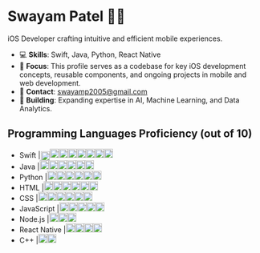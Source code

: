 # Swayam Patel 👨‍💻
iOS Developer crafting intuitive and efficient mobile experiences.

- 💻 **Skills**: Swift, Java, Python, React Native
- 🚀 **Focus**: This profile serves as a codebase for key iOS development concepts, reusable components, and ongoing projects in mobile and web development.
- 📧 **Contact**: swayamp2005@gmail.com
- 🚧 **Building**: Expanding expertise in AI, Machine Learning, and Data Analytics.

## Programming Languages Proficiency (out of 10)
<div>


- Swift        |<img src="https://cdn.jsdelivr.net/gh/devicons/devicon/icons/swift/swift-original.svg" width="18" height="18" style="vertical-align: middle;" alt="Swift" /><img src="https://cdn.jsdelivr.net/gh/devicons/devicon/icons/swift/swift-original.svg" width="18" height="18" alt="Swift" /><img src="https://cdn.jsdelivr.net/gh/devicons/devicon/icons/swift/swift-original.svg" width="18" height="18" alt="Swift" /><img src="https://cdn.jsdelivr.net/gh/devicons/devicon/icons/swift/swift-original.svg" width="18" height="18" alt="Swift" /><img src="https://cdn.jsdelivr.net/gh/devicons/devicon/icons/swift/swift-original.svg" width="18" height="18" alt="Swift" /><img src="https://cdn.jsdelivr.net/gh/devicons/devicon/icons/swift/swift-original.svg" width="18" height="18" alt="Swift" /><img src="https://cdn.jsdelivr.net/gh/devicons/devicon/icons/swift/swift-original.svg" width="18" height="18" alt="Swift" /><img src="https://cdn.jsdelivr.net/gh/devicons/devicon/icons/swift/swift-original.svg" width="18" height="18" alt="Swift" />
- Java         |<img src="https://cdn.jsdelivr.net/gh/devicons/devicon/icons/java/java-original.svg" width="18" height="18" alt="Java" /><img src="https://cdn.jsdelivr.net/gh/devicons/devicon/icons/java/java-original.svg" width="18" height="18" alt="Java" /><img src="https://cdn.jsdelivr.net/gh/devicons/devicon/icons/java/java-original.svg" width="18" height="18" alt="Java" /><img src="https://cdn.jsdelivr.net/gh/devicons/devicon/icons/java/java-original.svg" width="18" height="18" alt="Java" /><img src="https://cdn.jsdelivr.net/gh/devicons/devicon/icons/java/java-original.svg" width="18" height="18" alt="Java" /><img src="https://cdn.jsdelivr.net/gh/devicons/devicon/icons/java/java-original.svg" width="18" height="18" alt="Java" />
- Python       |<img src="https://cdn.jsdelivr.net/gh/devicons/devicon/icons/python/python-original.svg" width="18" height="18" alt="Python" /><img src="https://cdn.jsdelivr.net/gh/devicons/devicon/icons/python/python-original.svg" width="18" height="18" alt="Python" /><img src="https://cdn.jsdelivr.net/gh/devicons/devicon/icons/python/python-original.svg" width="18" height="18" alt="Python" /><img src="https://cdn.jsdelivr.net/gh/devicons/devicon/icons/python/python-original.svg" width="18" height="18" alt="Python" /><img src="https://cdn.jsdelivr.net/gh/devicons/devicon/icons/python/python-original.svg" width="18" height="18" alt="Python" /><img src="https://cdn.jsdelivr.net/gh/devicons/devicon/icons/python/python-original.svg" width="18" height="18" alt="Python" />
- HTML         |<img src="https://cdn.jsdelivr.net/gh/devicons/devicon/icons/html5/html5-original.svg" width="18" height="18" alt="HTML" /><img src="https://cdn.jsdelivr.net/gh/devicons/devicon/icons/html5/html5-original.svg" width="18" height="18" alt="HTML" /><img src="https://cdn.jsdelivr.net/gh/devicons/devicon/icons/html5/html5-original.svg" width="18" height="18" alt="HTML" /><img src="https://cdn.jsdelivr.net/gh/devicons/devicon/icons/html5/html5-original.svg" width="18" height="18" alt="HTML" /><img src="https://cdn.jsdelivr.net/gh/devicons/devicon/icons/html5/html5-original.svg" width="18" height="18" alt="HTML" /><img src="https://cdn.jsdelivr.net/gh/devicons/devicon/icons/html5/html5-original.svg" width="18" height="18" alt="HTML" />
- CSS          |<img src="https://cdn.jsdelivr.net/gh/devicons/devicon/icons/css3/css3-original.svg" width="18" height="18" alt="CSS" /><img src="https://cdn.jsdelivr.net/gh/devicons/devicon/icons/css3/css3-original.svg" width="18" height="18" alt="CSS" /><img src="https://cdn.jsdelivr.net/gh/devicons/devicon/icons/css3/css3-original.svg" width="18" height="18" alt="CSS" /><img src="https://cdn.jsdelivr.net/gh/devicons/devicon/icons/css3/css3-original.svg" width="18" height="18" alt="CSS" /><img src="https://cdn.jsdelivr.net/gh/devicons/devicon/icons/css3/css3-original.svg" width="18" height="18" alt="CSS" /><img src="https://cdn.jsdelivr.net/gh/devicons/devicon/icons/css3/css3-original.svg" width="18" height="18" alt="CSS" />
- JavaScript   |<img src="https://cdn.jsdelivr.net/gh/devicons/devicon/icons/javascript/javascript-original.svg" width="18" height="18" alt="JavaScript" /><img src="https://cdn.jsdelivr.net/gh/devicons/devicon/icons/javascript/javascript-original.svg" width="18" height="18" alt="JavaScript" /><img src="https://cdn.jsdelivr.net/gh/devicons/devicon/icons/javascript/javascript-original.svg" width="18" height="18" alt="JavaScript" /><img src="https://cdn.jsdelivr.net/gh/devicons/devicon/icons/javascript/javascript-original.svg" width="18" height="18" alt="JavaScript" /><img src="https://cdn.jsdelivr.net/gh/devicons/devicon/icons/javascript/javascript-original.svg" width="18" height="18" alt="JavaScript" />
- Node.js      |<img src="https://cdn.jsdelivr.net/gh/devicons/devicon/icons/nodejs/nodejs-original.svg" width="18" height="18" alt="Node.js" /><img src="https://cdn.jsdelivr.net/gh/devicons/devicon/icons/nodejs/nodejs-original.svg" width="18" height="18" alt="Node.js" /><img src="https://cdn.jsdelivr.net/gh/devicons/devicon/icons/nodejs/nodejs-original.svg" width="18" height="18" alt="Node.js" />
- React Native |<img src="https://cdn.jsdelivr.net/gh/devicons/devicon/icons/react/react-original.svg" width="18" height="18" alt="React Native" /><img src="https://cdn.jsdelivr.net/gh/devicons/devicon/icons/react/react-original.svg" width="18" height="18" alt="React Native" /><img src="https://cdn.jsdelivr.net/gh/devicons/devicon/icons/react/react-original.svg" width="18" height="18" alt="React Native" /><img src="https://cdn.jsdelivr.net/gh/devicons/devicon/icons/react/react-original.svg" width="18" height="18" alt="React Native" />
- C++          |<img src="https://cdn.jsdelivr.net/gh/devicons/devicon/icons/cplusplus/cplusplus-original.svg" width="18" height="18" alt="C++" /><img src="https://cdn.jsdelivr.net/gh/devicons/devicon/icons/cplusplus/cplusplus-original.svg" width="18" height="18" alt="C++" />
</div>

